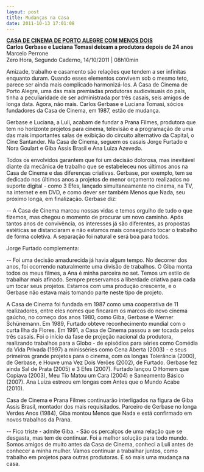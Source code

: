 ```yaml
---
layout: post
title: Mudanças na Casa
date: 2011-10-13 17:01:08
---
```

**[CASA DE CINEMA DE PORTO ALEGRE COM MENOS DOIS](http://tinyurl.com/3exb7xc)**\
**Carlos Gerbase e Luciana Tomasi deixam a produtora depois de 24 anos**\
Marcelo Perrone\
Zero Hora, Segundo Caderno, 14/10/2011 | 08h10min


Amizade, trabalho e casamento são relações que tendem a ser infinitas enquanto duram. Quando esses elementos convivem sob o mesmo teto, parece ser ainda mais complicado harmonizá-los. A Casa de Cinema de Porto Alegre, uma das mais premiadas produtoras audiovisuais do país, tinha a peculiaridade de ser administrada por três casais, seis amigos de longa data. Agora, não mais. Carlos Gerbase e Luciana Tomasi, sócios fundadores da Casa de Cinema, em 1987, estão de mudança.

Gerbase e Luciana, a Luli, acabam de fundar a Prana Filmes, produtora que tem no horizonte projetos para cinema, televisão e a programação de uma das mais importantes salas de exibição do circuito alternativo da Capital, o Cine Santander. Na Casa de Cinema, seguem os casais Jorge Furtado e Nora Goulart e Giba Assis Brasil e Ana Luiza Azevedo.

Todos os envolvidos garantem que foi um decisão dolorosa, mas inevitável diante da mecânica de trabalho que se estabeleceu nos últimos anos na Casa de Cinema e das diferenças criativas. Gerbase, por exemplo, tem se dedicado nos últimos anos a projetos de menor orçamento realizados no suporte digital - como 3 Efes, lançado simultaneamente no cinema, na TV, na internet e em DVD, e como dever ser também Menos que Nada, seu próximo longa, em finalização. Gerbase diz:

\-﻿- A Casa de Cinema marcou nossas vidas e temos orgulho de tudo o que fizemos, mas chegou o momento de procurar um novo caminho. Após tantos anos de convivência, os interesses já são diferentes, as propostas estéticas se distanciaram e não estamos mais conseguindo tocar o trabalho de forma coletiva. A separação foi natural e será boa para todos.

Jorge Furtado complementa:

\-﻿- Foi uma decisão amadurecida já havia algum tempo. No decorrer dos anos, foi ocorrendo naturalmente uma divisão de trabalhos. O Giba monta todos os meus filmes, a Ana é minha parceira no set. Temos um estilo de trabalhar mais afinado. Sempre preservamos a liberdade criativa para cada um tocar seus projetos. Estamos com uma produção crescente, e o Gerbase não estava mais tomando parte neste tipo de projeto.

A Casa de Cinema foi fundada em 1987 como uma cooperativa de 11 realizadores, entre eles nomes que fincaram os marcos do novo cinema gaúcho, no começo dos anos 1980, como Giba, Gerbase e Werner Schünemann. Em 1989, Furtado obteve reconhecimento mundial com o curta Ilha da Flores. Em 1991, a Casa de Cinema passou a ser tocada pelos três casais. Foi o início da fase de projeção nacional da produtora, realizando trabalhos para a Globo - de episódios para séries como Comédia da Vida Privada (1997) a minisséries como Cena Aberta (2003) - e seus primeiros grande projetos para o cinema, com os longas Tolerância (2000), de Gerbase, e Houve uma Vez Dois Verões (2002), de Furtado. Gerbase fez ainda Sal de Prata (2005) e 3 Efes (2007). Furtado lançou O Homem que Copiava (2003), Meu Tio Matou um Cara (2004) e Saneamento Básico (2007). Ana Luiza estreou em longas com Antes que o Mundo Acabe (2010).

Casa de Cinema e Prana Filmes continuarão interligados na figura de Giba Assis Brasil, montador dos mais requisitados. Parceiro de Gerbase no longa Verdes Anos (1984), Giba montou Menos que Nada e está confirmado em novos trabalhos da Prana.

\-﻿- Fico triste - admite Giba. - São os percalços de uma relação que se desgasta, mas tem de continuar. Foi a melhor solução para todo mundo. Somos amigos de muito antes da Casa de Cinema, conheci a Luli antes de conhecer a minha mulher. Vamos continuar a trabalhar juntos, como trabalho em projetos para outras produtoras. É só mais uma mudança na casa.